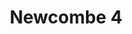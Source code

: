 ---
title: 'Newcombe 4'
description: ''
credit: 'Place Holder'
style: ''
project: 'Newcombe'
type: 'photo'
pathToImage: '/gallery/newcombe-4.jpg'
alt: 'Newcombe 4'
width: 2160
height: 1405
...